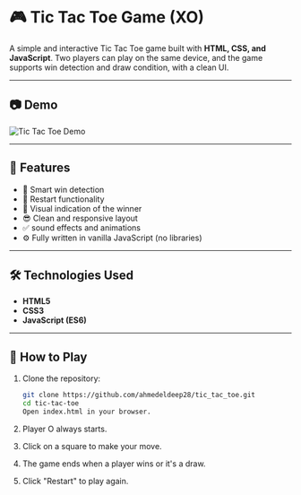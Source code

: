 # 🎮 Tic Tac Toe Game (XO)

A simple and interactive Tic Tac Toe game built with **HTML, CSS, and JavaScript**. Two players can play on the same device, and the game supports win detection and draw condition, with a clean UI.

---

## 📷 Demo

![Tic Tac Toe Demo](preview.gif) <!-- ضع صورة GIF هنا إن وجدت -->

---

## 🚀 Features

- 🧠 Smart win detection
- 🔁 Restart functionality
- 👀 Visual indication of the winner
- 😎 Clean and responsive layout
- ✅ sound effects and animations
- ⚙️ Fully written in vanilla JavaScript (no libraries)

---

## 🛠️ Technologies Used

- **HTML5**
- **CSS3**
- **JavaScript (ES6)**

---

## 🧩 How to Play

1. Clone the repository:
   ```bash
   git clone https://github.com/ahmedeldeep28/tic_tac_toe.git
   cd tic-tac-toe
   Open index.html in your browser.
   ```

2. Player O always starts.

3. Click on a square to make your move.

4. The game ends when a player wins or it's a draw.

5. Click "Restart" to play again.
